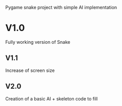 Pygame snake project with simple AI implementation

# V1.0

Fully working version of Snake  

## V1.1

Increase of screen size  

## V2.0

Creation of a basic AI + skeleton code to fill